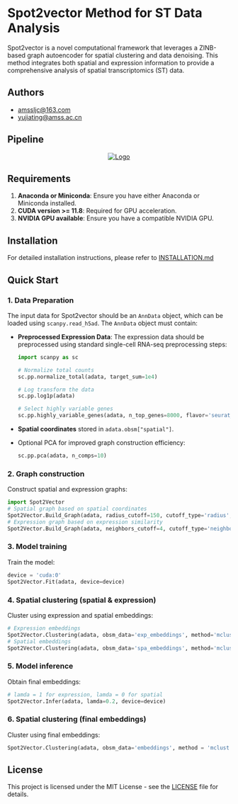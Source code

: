 # Spot2vector Method for ST Data Analysis

Spot2vector is a novel computational framework that leverages a ZINB-based graph autoencoder for spatial clustering and data denoising. This method integrates both spatial and expression information to provide a comprehensive analysis of spatial transcriptomics (ST) data.

## Authors

- amssljc@163.com
- yujiating@amss.ac.cn


## Pipeline

<p align="center">
  <a href="https://github.com/amssljc/Spot2vector/">
    <img src="image/Spot2vector.svg" alt="Logo">
  </a>
</p>


## Requirements

1. **Anaconda or Miniconda**: Ensure you have either Anaconda or Miniconda installed.
2. **CUDA version >= 11.8**: Required for GPU acceleration.
3. **NVIDIA GPU available**: Ensure you have a compatible NVIDIA GPU.


## Installation

For detailed installation instructions, please refer to [INSTALLATION.md](INSTALLATION.md)


## Quick Start
### 1. Data Preparation
The input data for Spot2vector should be an `AnnData` object, which can be loaded using `scanpy.read_h5ad`. The `AnnData` object must contain:

- **Preprocessed Expression Data**: The expression data should be preprocessed using standard single-cell RNA-seq preprocessing steps:
  ```python
  import scanpy as sc

  # Normalize total counts
  sc.pp.normalize_total(adata, target_sum=1e4)

  # Log transform the data
  sc.pp.log1p(adata)

  # Select highly variable genes
  sc.pp.highly_variable_genes(adata, n_top_genes=8000, flavor='seurat_v3')
  ```

- **Spatial coordinates** stored in `adata.obsm["spatial"]`.
- Optional PCA for improved graph construction efficiency:
  ```python
  sc.pp.pca(adata, n_comps=10)
  ```

### 2. Graph construction
Construct spatial and expression graphs:
```python
import Spot2Vector
# Spatial graph based on spatial coordinates
Spot2Vector.Build_Graph(adata, radius_cutoff=150, cutoff_type='radius', graph_type='spatial')
# Expression graph based on expression similarity
Spot2Vector.Build_Graph(adata, neighbors_cutoff=4, cutoff_type='neighbors', graph_type='expression')
```
### 3. Model training
Train the model:
```python
device = 'cuda:0'
Spot2Vector.Fit(adata, device=device)
```
### 4. Spatial clustering (spatial & expression)
Cluster using expression and spatial embeddings:
```python
# Expression embeddings
Spot2Vector.Clustering(adata, obsm_data='exp_embeddings', method='mclust', n_cluster=n_clusters, verbose=False)
# Spatial embeddings
Spot2Vector.Clustering(adata, obsm_data='spa_embeddings', method='mclust', n_cluster=n_clusters, verbose=False)
```
### 5. Model inference
Obtain final embeddings:
```python
# lamda = 1 for expression, lamda = 0 for spatial
Spot2Vector.Infer(adata, lamda=0.2, device=device)
```
### 6. Spatial clustering (final embeddings)
Cluster using final embeddings:
```python
Spot2Vector.Clustering(adata, obsm_data='embeddings', method = 'mclust', n_cluster=n_clusters, verbose=False)
```

## License
This project is licensed under the MIT License - see the [LICENSE](LICENSE) file for details.
